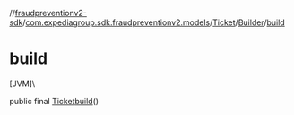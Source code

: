 //[fraudpreventionv2-sdk](../../../../index.md)/[com.expediagroup.sdk.fraudpreventionv2.models](../../index.md)/[Ticket](../index.md)/[Builder](index.md)/[build](build.md)

# build

[JVM]\

public final [Ticket](../index.md)[build](build.md)()
